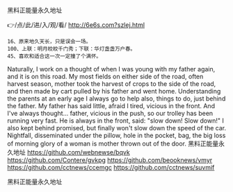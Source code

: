 
黑料正能量永久地址




👉/点/此/进/入/观/看/ http://6e6s.com?szlej.html




	16、原来地久天长，只是误会一场。
	100、上联：明月皎皎千门秀；下联：华灯盏盏万户春。
	45、喜欢和适合这一次一定撞了个满怀。
Naturally, I work on a thought of when I was young with my father again, and it is on this road.
My most fields on either side of the road, often harvest season, mother took the harvest of crops to the side of the road, and then made by cart pulled by his father and went home.
Understanding the parents at an early age I always go to help also, things to do, just behind the father.
My father has said little, afraid I tired, vicious in the front.
And I've always thought... father, vicious in the push, so our trolley has been running very fast.
He is always in the front, said: "slow down!
Slow down!"
I also kept behind promised, but finally won't slow down the speed of the car.
Nightfall, disseminated under the pillow, hole in the pocket, bag, the big loss of morning glory of a woman is mother thrown out of the door.
黑料正能量永久地址 https://github.com/webnewse/bqvk
https://github.com/Contere/gvkpg
https://github.com/beooknews/vmyr
https://github.com/cctnews/ccemgc
https://github.com/cctnews/suvmif





黑料正能量永久地址
